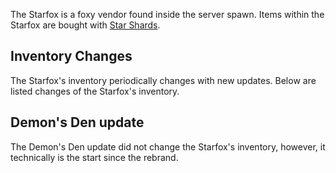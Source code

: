 The Starfox is a foxy vendor found inside the server spawn. Items within the Starfox are bought with [Star Shards](../items/starshards.md).
## Inventory Changes

The Starfox's inventory periodically changes with new updates. Below are listed changes of the Starfox's inventory.
## Demon's Den update

The Demon's Den update did not change the Starfox's inventory, however, it technically is the start since the rebrand.